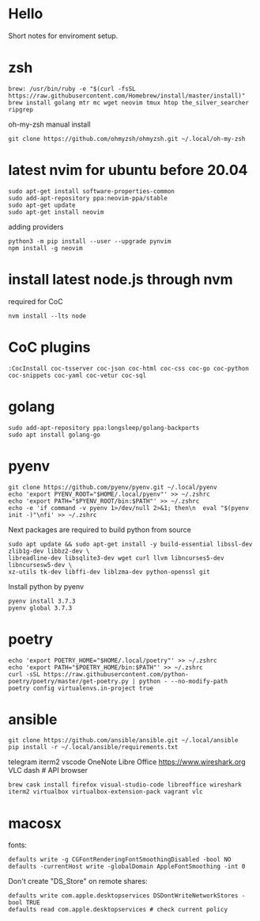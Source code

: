 # Hello
Short notes for enviroment setup.

# zsh

```
brew: /usr/bin/ruby -e "$(curl -fsSL https://raw.githubusercontent.com/Homebrew/install/master/install)"
brew install golang mtr mc wget neovim tmux htop the_silver_searcher ripgrep
```
oh-my-zsh manual install
```
git clone https://github.com/ohmyzsh/ohmyzsh.git ~/.local/oh-my-zsh
```

# latest nvim for ubuntu before 20.04
```
sudo apt-get install software-properties-common
sudo add-apt-repository ppa:neovim-ppa/stable
sudo apt-get update
sudo apt-get install neovim
```
adding providers
```
python3 -m pip install --user --upgrade pynvim
npm install -g neovim
```

# install latest node.js through nvm
required for CoC
```
nvm install --lts node
```

# CoC plugins
```
:CocInstall coc-tsserver coc-json coc-html coc-css coc-go coc-python coc-snippets coc-yaml coc-vetur coc-sql
```

# golang
```
sudo add-apt-repository ppa:longsleep/golang-backports
sudo apt install golang-go
```

# pyenv
```
git clone https://github.com/pyenv/pyenv.git ~/.local/pyenv
echo 'export PYENV_ROOT="$HOME/.local/pyenv"' >> ~/.zshrc
echo 'export PATH="$PYENV_ROOT/bin:$PATH"' >> ~/.zshrc
echo -e 'if command -v pyenv 1>/dev/null 2>&1; then\n  eval "$(pyenv init -)"\nfi' >> ~/.zshrc
```

Next packages are required to build python from source
```
sudo apt update && sudo apt-get install -y build-essential libssl-dev zlib1g-dev libbz2-dev \
libreadline-dev libsqlite3-dev wget curl llvm libncurses5-dev libncursesw5-dev \
xz-utils tk-dev libffi-dev liblzma-dev python-openssl git
```

Install python by pyenv
```
pyenv install 3.7.3
pyenv global 3.7.3
```

# poetry
```
echo 'export POETRY_HOME="$HOME/.local/poetry"' >> ~/.zshrc
echo 'export PATH="$POETRY_HOME/bin:$PATH"' >> ~/.zshrc
curl -sSL https://raw.githubusercontent.com/python-poetry/poetry/master/get-poetry.py | python - --no-modify-path
poetry config virtualenvs.in-project true
```

# ansible
```
git clone https://github.com/ansible/ansible.git ~/.local/ansible
pip install -r ~/.local/ansible/requirements.txt
```


telegram
iterm2
vscode
OneNote
Libre Office
https://www.wireshark.org
VLC
dash # API browser

```
brew cask install firefox visual-studio-code libreoffice wireshark iterm2 virtualbox virtualbox-extension-pack vagrant vlc
```

# macosx

fonts:
```
defaults write -g CGFontRenderingFontSmoothingDisabled -bool NO
defaults -currentHost write -globalDomain AppleFontSmoothing -int 0
```

Don't create "DS_Store" on remote shares:
```
defaults write com.apple.desktopservices DSDontWriteNetworkStores -bool TRUE
defaults read com.apple.desktopservices # check current policy
```
